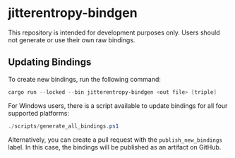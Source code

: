 # jitterentropy-bindgen

This repository is intended for development purposes only. Users should not generate or use their
own raw bindings.

## Updating Bindings

To create new bindings, run the following command:

```powershell
cargo run --locked --bin jitterentropy-bindgen <out file> [triple]
```

For Windows users, there is a script available to update bindings for all four supported platforms:

```powershell
./scripts/generate_all_bindings.ps1
```

Alternatively, you can create a pull request with the `publish_new_bindings` label. In this case,
the bindings will be published as an artifact on GitHub.
